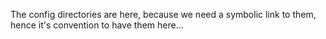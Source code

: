 The config directories are here, because we need a symbolic link to them, hence it's convention to have them here...
